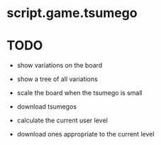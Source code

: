 # script.game.tsumego


# TODO
* show variations on the board
* show a tree of all variations

* scale the board when the tsumego is small

* download tsumegos
* calculate the current user level
* download ones appropriate to the current level

